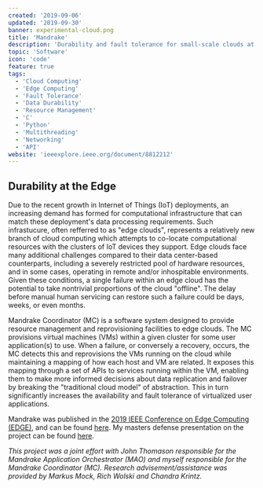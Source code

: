 ```yaml
---
created: '2019-09-06'
updated: '2019-09-30'
banner: experimental-cloud.png
title: 'Mandrake'
description: 'Durability and fault tolerance for small-scale clouds at the network edge'
topic: 'Software'
icon: 'code'
feature: true
tags:
  - 'Cloud Computing'
  - 'Edge Computing'
  - 'Fault Tolerance'
  - 'Data Durability'
  - 'Resource Management'
  - 'C'
  - 'Python'
  - 'Multithreading'
  - 'Networking'
  - 'API'
website: 'ieeexplore.ieee.org/document/8812212'
---
```


## Durability at the Edge

Due to the recent growth in Internet of Things (IoT) deployments, an increasing demand has formed for computational infrastructure that can match these deployment's data processing requirements. Such infrastucure, often refferred to as "edge clouds", represents a relatively new branch of cloud computing which attempts to co-locate computational resources with the clusters of IoT devices they support. Edge clouds face many additional challenges compared to their data center-based counterparts, including a severely restricted pool of hardware resources, and in some cases, operating in remote and/or inhospitable environments. Given these conditions, a single failure within an edge cloud has the potential to take nontrivial proportions of the cloud "offline". The delay before manual human servicing can restore such a failure could be days, weeks, or even months.

Mandrake Coordinator (MC) is a software system designed to provide resource management and reprovisioning facilities to edge clouds. The MC provisions virtual machines (VMs) within a given cluster for some user application(s) to use. When a failure, or conversely a recovery, occurs, the MC detects this and reprovisions the VMs running on the cloud while maintaining a mapping of how each host and VM are related. It exposes this mapping through a set of APIs to services running within the VM, enabling them to make more informed decisions about data replication and failover by breaking the "traditional cloud model" of abstraction. This in turn significantly increases the availability and fault tolerance of virtualized user applications.

Mandrake was published in the [2019 IEEE Conference on Edge Computing (EDGE)](https://conferences.computer.org/edge/2019/), and can be found [here](https://ieeexplore.ieee.org/document/8812212). My masters defense presentation on the project can be found [here](Mandrake-Coordinator.pdf).

*This project was a joint effort with John Thomason responsible for the Mandrake Application Orchestrator (MAO) and myself responsible for the Mandrake Coordinator (MC). Research advisement/assistance was provided by Markus Mock, Rich Wolski and Chandra Krintz.*